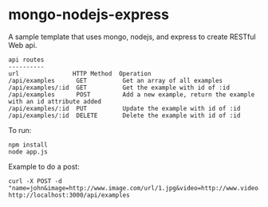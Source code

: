 mongo-nodejs-express
====================

A sample template that uses mongo, nodejs, and express to create RESTful Web api.

    api routes
    ----------
    url               HTTP Method  Operation
    /api/examples      GET          Get an array of all examples
    /api/examples/:id  GET          Get the example with id of :id
    /api/examples      POST         Add a new example, return the example with an id attribute added
    /api/examples/:id  PUT          Update the example with id of :id
    /api/examples/:id  DELETE       Delete the example with id of :id

To run:

    npm install
    node app.js

Example to do a post:

    curl -X POST -d "name=john&image=http://www.image.com/url/1.jpg&video=http://www.video.com/url/1.mp4&quantity=1&size=3" http://localhost:3000/api/examples
